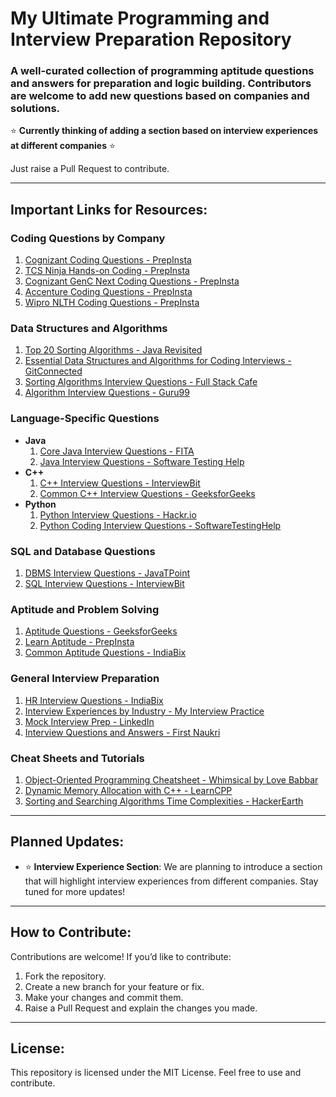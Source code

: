 # My Ultimate Programming and Interview Preparation Repository

### A well-curated collection of programming aptitude questions and answers for preparation and logic building. Contributors are welcome to add new questions based on companies and solutions.

⭐ **Currently thinking of adding a section based on interview experiences at different companies** ⭐

Just raise a Pull Request to contribute.

---

## Important Links for Resources:

### Coding Questions by Company
1) [Cognizant Coding Questions - PrepInsta](https://prepinsta.com/cognizant/coding-questions/)
2) [TCS Ninja Hands-on Coding - PrepInsta](https://prepinsta.com/tcs-ninja/hands-on-coding/)
3) [Cognizant GenC Next Coding Questions - PrepInsta](https://prepinsta.com/cognizant-genc-next/coding-questions/)
4) [Accenture Coding Questions - PrepInsta](https://prepinsta.com/accenture/coding/)
5) [Wipro NLTH Coding Questions - PrepInsta](https://prepinsta.com/wipro-nlth/placement-papers/coding-ability/)

### Data Structures and Algorithms
1) [Top 20 Sorting Algorithms - Java Revisited](https://javarevisited.blogspot.com/2019/04/top-20-searching-and-sorting-algorithms-interview-questions.html)
2) [Essential Data Structures and Algorithms for Coding Interviews - GitConnected](https://levelup.gitconnected.com/essential-data-structures-and-algorithms-for-coding-interviews-a283c755b304)
3) [Sorting Algorithms Interview Questions - Full Stack Cafe](https://www.fullstack.cafe/blog/sorting-algorithms-interview-questions)
4) [Algorithm Interview Questions - Guru99](https://www.guru99.com/algorithm-interview-questions.html)

### Language-Specific Questions
- **Java**
   1) [Core Java Interview Questions - FITA](https://www.fita.in/java-interview-questions-freshers/)
   2) [Java Interview Questions - Software Testing Help](https://www.softwaretestinghelp.com/core-java-interview-questions/)
- **C++**
   1) [C++ Interview Questions - InterviewBit](https://www.interviewbit.com/cpp-interview-questions/)
   2) [Common C++ Interview Questions - GeeksforGeeks](https://www.geeksforgeeks.org/commonly-asked-c-interview-questions-set-1/)
- **Python**
   1) [Python Interview Questions - Hackr.io](https://hackr.io/blog/python-interview-questions)
   2) [Python Coding Interview Questions - SoftwareTestingHelp](https://www.softwaretestinghelp.com/python-interview-questions/)

### SQL and Database Questions
1) [DBMS Interview Questions - JavaTPoint](https://www.javatpoint.com/dbms-interview-questions)
2) [SQL Interview Questions - InterviewBit](https://www.interviewbit.com/sql-interview-questions/)

### Aptitude and Problem Solving
1) [Aptitude Questions - GeeksforGeeks](https://www.geeksforgeeks.org/aptitude-gq/)
2) [Learn Aptitude - PrepInsta](https://prepinsta.com/learn-aptitude/)
3) [Common Aptitude Questions - IndiaBix](https://www.indiabix.com/)

### General Interview Preparation
1) [HR Interview Questions - IndiaBix](https://www.indiabix.com/hr-interview/questions-and-answers/)
2) [Interview Experiences by Industry - My Interview Practice](https://myinterviewpractice.com/industries/)
3) [Mock Interview Prep - LinkedIn](https://www.linkedin.com/interview-prep/assessments/urn:li:fs_assessment:(1,a)/question/urn:li:fs_assessmentQuestion:(10011,aq11)/)
4) [Interview Questions and Answers - First Naukri](https://www.firstnaukri.com/interview-questions-and-answers?utm_source=chpeventbyrg&utm_medium=email&utm_campaign=piqa)

### Cheat Sheets and Tutorials
1) [Object-Oriented Programming Cheatsheet - Whimsical by Love Babbar](https://whimsical.com/object-oriented-programming-cheatsheet-by-love-babbar-YbSgLatbWQ4R5paV7EgqFw)
2) [Dynamic Memory Allocation with C++ - LearnCPP](https://www.learncpp.com/cpp-tutorial/dynamic-memory-allocation-with-new-and-delete/)
3) [Sorting and Searching Algorithms Time Complexities - HackerEarth](https://www.hackerearth.com/practice/notes/sorting-and-searching-algorithms-time-complexities-cheat-sheet/)

---

## Planned Updates:
- ⭐ **Interview Experience Section**: We are planning to introduce a section that will highlight interview experiences from different companies. Stay tuned for more updates!

---

## How to Contribute:
Contributions are welcome! If you’d like to contribute:
1) Fork the repository.
2) Create a new branch for your feature or fix.
3) Make your changes and commit them.
4) Raise a Pull Request and explain the changes you made.

---

## License:
This repository is licensed under the MIT License. Feel free to use and contribute.

